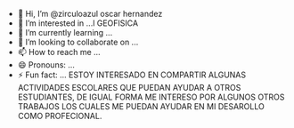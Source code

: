 - 👋 Hi, I’m @zirculoazul oscar hernandez 
- 👀 I’m interested in ...l GEOFISICA
- 🌱 I’m currently learning ...
- 💞️ I’m looking to collaborate on ...
- 📫 How to reach me ...
- 😄 Pronouns: ...
- ⚡ Fun fact: ...
ESTOY INTERESADO EN COMPARTIR ALGUNAS ACTIVIDADES ESCOLARES QUE PUEDAN AYUDAR A OTROS ESTUDIANTES, DE IGUAL FORMA ME INTERESO POR ALGUNOS OTROS TRABAJOS LOS CUALES ME PUEDAN AYUDAR EN MI DESAROLLO COMO PROFECIONAL.
<!---I AM INTERESTED IN SHARING SOME SCHOOL ACTIVITIES THAT CAN HELP OTHER STUDENTS, ALSO I AM INTERESTED IN SOME OTHER WORK WHICH CAN HELP ME IN MY DEVELOPMENT AS A PROFESSIONAL.
zirculoazul/zirculoazul is a ✨ special ✨ repository because its `README.md` (this file) appears on your GitHub profile.
You can click the Preview link to take a look at your changes.
--->
